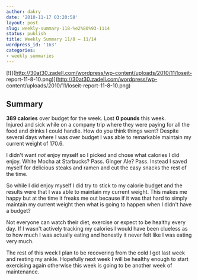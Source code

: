 ```yaml
---
author: dakry
date: '2010-11-17 03:20:58'
layout: post
slug: weekly-summary-118-%e2%80%93-1114
status: publish
title: Weekly Summary 11/8 – 11/14
wordpress_id: '163'
categories:
- weekly summaries
---
```


[![](http://30at30.zadell.com/wordpress/wp-content/uploads/2010/11/loseit-
report-11-8-10.png)](http://30at30.zadell.com/wordpress/wp-
content/uploads/2010/11/loseit-report-11-8-10.png)

## Summary

**389 calories** over budget for the week. Lost **0 pounds** this week.  
Injured and sick while on a company trip where they were paying for all the
food and drinks I could handle. How do you think things went? Despite several
days where I was over budget I was able to remarkable maintain my current
weight of 170.6.

I didn't want _not_ enjoy myself so I picked and chose what calories I did
enjoy. White Mocha at Starbucks? Pass. Ginger Ale? Pass. Instead I saved
myself for delicious steaks and ramen and cut the easy snacks the rest of the
time.

So while I did enjoy myself I did try to stick to my calorie budget and the
results were that I was able to maintain my current weight. This makes me
happy but at the time it freaks me out because if it was that hard to simply
maintain my current weight then what is going to happen when I didn't have a
budget?

Not everyone can watch their diet, exercise or expect to be healthy every day.
If I wasn't actively tracking my calories I would have been clueless as to how
much I was actually eating and honestly it never felt like I was eating very
much.

The rest of this week I plan to be recovering from the cold I got last week
and resting my ankle. Hopefully next week I will be healthy enough to start
exercising again otherwise this week is going to be another week of
maintenance.

